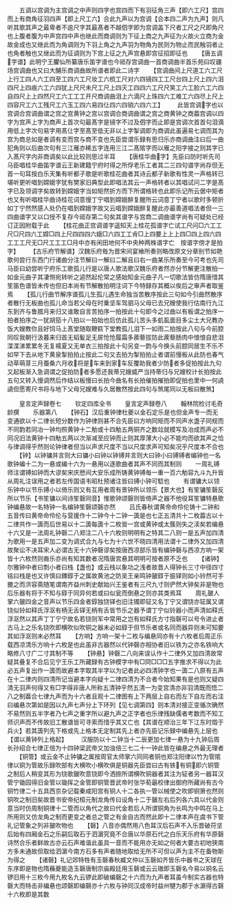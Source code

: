 <!-- { "loadSidebar": true } -->
　　五调以宫调为主宫调之中声则四字也宫四而下有羽征角三声【即六工尺】宫四而上有商角征羽四声【即上尺工六】合此九声以为宫调【合本四二声为九声】则凡听其歌其声之最卑者不逾尺字其最髙者不越伵字即为宫调盖下尺者工尺之尺即角尺也上腹者腹为中声宫四中声也继此而商调则为下征上商之九声征为火故火立商为金故金成也又继此而为角调则为下羽上角之九声羽为物角为民则为物止而民触羽者止也角者触也又继此而为征调则为下宫上征之九声宫悬即宫征招即征也
　　【唐五调字谱】此明宁王臞仙所纂唐乐笛字谱也今祗存宫调曲一首商调曲半首乐苑曰叹疆场宫调曲也又曰大酺乐商调曲故所谱者即此二诗字
　　【宫调曲间上尺道工六工尺上行工四人六工四至工四六工尺妆工六梳工尺对六四镜四工工尺台四上尺上四六泪四尺上四痕六工六四犹上尺尺未尺工尺上四灭工四四六工尺尺笑工六工脸六工六四自四尺上上四然尺工六工工工开尺商调曲泪上六滴尺上珠四六工难工六四尽上尺上四容尺工六工残尺工六玉工四六易四仩四六四销六四六工】
　　此皆宫调字也以宫调合宫调曲谓之宫之宫黄钟之宫以宫调合商调曲谓之宫之商黄钟之商葢宫调以四字为宫声上字为商声上首次句最髙字是镜字不过及伵字而止即是宫调次首首句泪滴用低上字次句易字用髙仩字至髙至低无非以上字掣调即为商调此虽遍易七调而其为宫为商总如是者调有变而宫与商不变也先臣尝谓乐録有思归乐亦商调曲注曰后一曲犯角则以后曲次句有三江雁亦稀五字连用三江二髙隂字而以雁之阳字接之则其字已入髙尺字内非商调矣以此比较则思过半耳
　　【唐桂华曲字】先臣曰防时听先司马臣唱桂华曲笛字谱云王新建籍宁府时得之所俘老乐工者其二三四句谱字尚存但无首一句耳按白乐天集有听都子歌是听歌桂花曲者其诗云都子新歌有性灵一声格转已堪听更听唱到嫦娥字犹有樊家旧典型此即唱法其云一声格转者以其唱试问二字是髙字已及领调字矣故转到嫦娥字当如矩然折方而下所谓格转也此即乐记所云倨中矩者也又有听唱桂华曲诗桂花词意慢丁宁唱到嫦娥醉复醒所云词意丁宁者以歌时多顿折如丁宁然然感人处仍在唱到嫦娥字故又云唱到嫦娥醉复醒此亦最善道唱法者但一三四曲谱字又以口授不复存今祗存第二句矣其谱字与宫商二调曲谱字尚有可疑处已经订正因附载于此
　　【桂花曲正宫调谱字遥知天上桂花孤谱字亡试工尺问□六工工尺□尺四六工嫦□四上尺四四四六娥□六四工工肻□上四要上上上四□四上四六四工工工尺无□尺工工工□月中亦有闲田地何不中央种两株谱字亡　按谱字傍才是拍字】
　　【古乐府节解谱】汉魏乐府毎为晋宋间宴飨所奏则略改原文分章别节如艳歌何尝行东西门行诸曲分注节解曰一解曰二解且曰右一曲某乐所奏至今可考也先司马臣曰幼尝听宁府乐工歌孤儿行是以唐人歌法歌汉魏乐府者然亦分节解更注散拍一如金元曲子其凄恻宛转听之逌然起伦常之感始知金元曲子凡一切歌法皆仿隋唐惜其笙笛色谱皆未传也但旧本尚有节解散拍明注词下今特録存其概以俟后之审声者取鉴焉
　　【孤儿行曲节解序谱孤儿生孤儿遇生命独当苦散序按此三句如今引曲然散序者散行无板曲也孤儿命当若父母在时乗坚车驾驷马父母已去兄嫂使我行估南行九江东到齐与鲁腊月来归又谁敢自言苦拍序一拍按此十句即今之过曲以有板谓之拍序一拍者拍序之一犹胡笳十八拍以一拍始也后仿此孤儿苦头多虮虱面目多尘土大兄教办饭大嫂教你且好饲马上髙堂随取鞭篍下堂教孤儿泪下一如雨二拍按此八句与今前腔同叹我朝行汲暮来归首无韬髪足无屝怆怆履霜多蒺藜拔防此蒺藜肠肉中悢悢自悲泪渫渫涕累累冬无复襦夏又无单衣三拍按此十句另变一韵与今换头前腔同居生不乐不如早下去从地下黄泉掣拍拍止按此二句又去拍为掣拍拍止者谓前慢板从此防也春气动草萌芽三月蚕桑六月收将是车来到家车反覆助我者少防者多促拍按此九句又起板渐入急调谓之促拍防者多愿还我蒂兄嫂威严当持蒂归与兄嫂校计长拍按此五句又转入慢调然后作结以板慢曰长拍今曲名有长拍催拍摧拍即促拍也里中一何譊譊但愿寄尺书将与地下父母兄嫂难与久居散然按此四句与煞尾同以无板曰散煞】

　　皇言定声録卷七
　　钦定四库全书
　　皇言定声録卷八
　　翰林院检讨毛奇龄撰
　　乐器第八
　　【钟石】汉后重钟律杜夔以金石定乐是也但金声专一而无变通欲以十二律长短分数作为钟律则甚不合先臣曰方响同矩而不同声水盏子同规而不同韵若同冶一钟均照黄钟十二觔或十四觔五两铜齐之数竝就模写及冶成而声必不同况旧法黄钟十四觔五两以次渐减至应钟而止则其厚薄大小必不能均而欲其声之恰与律调得乎然则论钟律者但当以声求尺度不当以尺度求声可知矣况乎尺度本不合也
　　【钟】以钟镛并言则大曰镛小曰钟以钟镈并言则大曰钟小曰镈镈者编钟也一名歌钟编十二为一悬或编十六为一悬用以逐歌曲者其声不同而其制则
　　一周礼镈师注谓镈如钟而大谬矣宋庆厯间大安乐成所铸黄钟镈毎一重一百六觔容九斗九升皆从周礼注误用之者若左传国语韦昭杜预诸注皆曰镈小钟可騐也
　　有谓镛大以领乐钟中以节乐镈小以倚乐则又有互用者周有景钟所以领乐【景大也】有笙镛笙磬反所以节乐【书笙镛以间诗笙磬同音】惟歌钟颂磬则皆倚声之器不他役耳笙镛特悬歌钟编悬故一名特钟一名编钟笙磬颂磬亦然
　　吕氏春秋谓黄帝命伶伦铸十二钟和五音传曰黄帝命伶伦与营援作十二钟今十二钟一簴是也七正五清共十二枚葢古以十二律共作一簴而后世易以十二簴每簴十二枚皆一宫或黄钟或太簇则失之渎矣若编悬十六又是一法周礼钟磬二八郑注二八十六枚则明明有之特其二八则一是五声加四清为歌用一是五声加二变为调式合九与七为十六世不晓四清用法谓十二律外又加四清故聚讼不决耳宋人必谓古无十六钟磬谬矣按唐西凉部乐皆有编钟磬与西凉方响一架皆十六枚然则裔乐亦尚有知其数者况隋唐宫悬其明明可按者原不乏也
　　【诸钟】尔雅钟中者曰剽小者曰栈【盏也】或云栈以象功之浅者故晋人得钟长三寸中径四寸铭曰栈是也又许慎曰鏄錞于之属故黄池之防吴王亲鸣钟皷錞于振铎则如小铃然可手摝之而洪容斋随笔谓南齐益州刺史献始兴王鉴者有三尺九寸则俨然大钟矣非是物也后乐器有将于不知与錞于同异何若或曰似瓮而倒悬之则亦其类焉耳
　　周礼皷人掌六皷四金之音声以节乐四金者錞独铙铎也旧注镯即钲又名丁宁又谓铙亦钲属又谓铙似铃如释氏浮沤有柄无舌铎无柄有舌皆节乐之器予谓丁宁似铃器小而声清如释氏浮沤然以其声丁丁宁宁故名若铙则军中常用之岂有如释氏方寸指磬可以号令进止者古马上之乐名铙吹即横吹似吹铜之器未必如錞于但节乐者或名同而器异则未可知要其如浮沤则未必然耳
　　【方响】方响一架十二枚与编悬同亦有十六枚者后周正乐载西凉清乐方响十六枚是也此虽非古器然以代钟磬亦相协者旧以铁为之亦名铁响大略修八寸广二寸其制不等
　　【钟悬】钟磬二八向来误认作十二律外又加四清故常疑其叠复不合后见宁王乐工所藏録有古钟模字中有□冏□□□五字推求不得以为此必五声复出作一簴而故避本字取其半字以为记者此必四清钟字也一簴二八原有五声在十二律内则四清所记当避本字向疑十二律四清为不合者今始知果有是也则又疑四清无羽声何得又有□字得非唐人所称五清钟乎然五清一为变宫清亦非羽清既而悟二八之制葢合七律九声而为十六者且观十二律图有上下两层上自右而左下自左而右注曰编悬次第如是因以九声七声分上下环列【见七调第四】则本清对接正变循次确然不易然则五半字者乃七声之重字所以避九声之正字者也乐律残缺儒者考数而不知工师识声而不传故旧工散谱皆可寻索而惜乎其又亡也【其谱在顺治三年下江东时燬于兵火】若其簴列先下格或先上格本无定制其先上者亦先臣记乐録中编悬先上层也【谓以黄钟列上格起】
　　汉服防以十二钟当十二辰更加七律一悬为十九钟后周长孙绍合七律正倍为十四钟梁武帝又加浊倍三七二十一钟此皆在编悬之外最无理者
　　【铜管】或云金不止钟镛之属按周官太师掌六同同者铜也郑注阳律以竹为管隂律以铜为管故乐録吹部有大横吹小横吹俱是铜器先臣尝曰古有铁有铜即六铜管之制后人稍变其形为铙歌皷吹意铙即今洒捺所谓横吹铜器者其注为钲者另一器耳汉管宁锄园得旧金管以锄挥之金管即铜管晋武帝时张华荀朂校律出御府所藏尚有古今铜竹律二十五具西京杂记载秦咸阳宫有铜人十二各执一管以械使之吹即铜箫也然则铜吹之制旧矣故晋书安帝纪桓元制龙角传曰设角十二于皷左右后列各六具以代金则意当时仿周制铜律十二管而以角代之故曰代金若后人所谓铜角为长鸣为中鸣在马上所用则又仿龙角之制而更变之者总之管之有金自古而然此即十二律本声在虞书下管礼记管象之列非皷吹物也
　　【磬】八音亦偶然用八色耳汉后石声不入乐晋破苻坚后始有四厢金石之乐嗣后取石于泗濵究竟不合唐以华原石代之白乐天乐府有华原磬诗然合乐者鲜故古亦云石声难谐此虽具一音而不能用亦无如之何者大要古初地狭南方多未通故但取给泗濵今南方石多有声者随地取给无所不可但以声为主不在备物斯为得之
　　【诸磬】礼记郊特牲有玉磬春秋臧文仲以玉磬如齐皆乐中器书之天球在东序即是物也隋蘓夔能造玉磬唐制宗庙殿廷用玉磬或云云璈即玉磬名今易以铜名云锣旧用十三枚今用九枚名九云锣此即破编磬之十六而为九声者耳虽今制实古器也特磬大而特击非编悬也颂磬即编磬亦十六枚与钟同汉成帝时益州犍为郡于水濵得古磬十六枚即是其数
